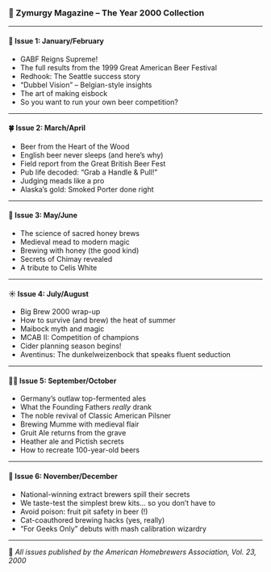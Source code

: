 ### 🍻 Zymurgy Magazine – The Year 2000 Collection

---

#### 🧊 **Issue 1: January/February**
- GABF Reigns Supreme!
- The full results from the 1999 Great American Beer Festival
- Redhook: The Seattle success story
- “Dubbel Vision” – Belgian-style insights
- The art of making eisbock
- So you want to run your own beer competition?

---

#### 🍀 **Issue 2: March/April**
- Beer from the Heart of the Wood
- English beer never sleeps (and here’s why)
- Field report from the Great British Beer Fest
- Pub life decoded: “Grab a Handle & Pull!”
- Judging meads like a pro
- Alaska’s gold: Smoked Porter done right

---

#### 🍯 **Issue 3: May/June**
- The science of sacred honey brews
- Medieval mead to modern magic
- Brewing with honey (the good kind)
- Secrets of Chimay revealed
- A tribute to Celis White

---

#### ☀️ **Issue 4: July/August**
- Big Brew 2000 wrap-up
- How to survive (and brew) the heat of summer
- Maibock myth and magic
- MCAB II: Competition of champions
- Cider planning season begins!
- Aventinus: The dunkelweizenbock that speaks fluent seduction

---

#### 🧙‍♂️ **Issue 5: September/October**
- Germany’s outlaw top-fermented ales
- What the Founding Fathers *really* drank
- The noble revival of Classic American Pilsner
- Brewing Mumme with medieval flair
- Gruit Ale returns from the grave
- Heather ale and Pictish secrets
- How to recreate 100-year-old beers

---

#### 🧪 **Issue 6: November/December**
- National-winning extract brewers spill their secrets
- We taste-test the simplest brew kits... so you don’t have to
- Avoid poison: fruit pit safety in beer (!)
- Cat-coauthored brewing hacks (yes, really)
- “For Geeks Only” debuts with mash calibration wizardry

---

🍺 *All issues published by the American Homebrewers Association, Vol. 23, 2000*
